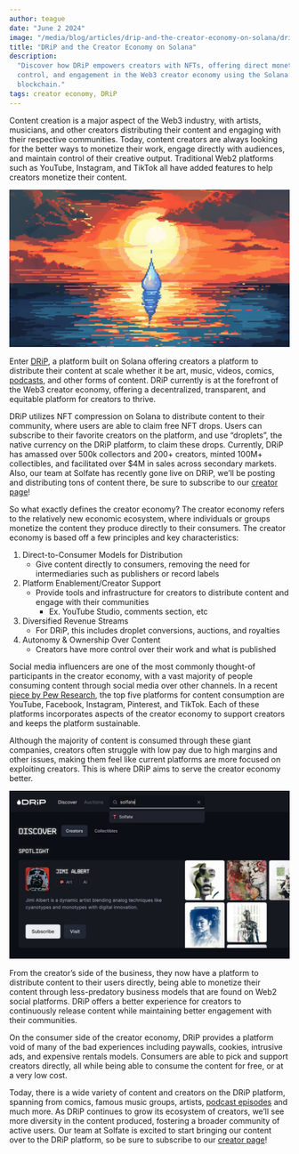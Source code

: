 ```yaml
---
author: teague
date: "June 2 2024"
image: "/media/blog/articles/drip-and-the-creator-economy-on-solana/drip-and-the-creator-economy-on-solana.jpg"
title: "DRiP and the Creator Economy on Solana"
description:
  "Discover how DRiP empowers creators with NFTs, offering direct monetization,
  control, and engagement in the Web3 creator economy using the Solana
  blockchain."
tags: creator economy, DRiP
---
```


Content creation is a major aspect of the Web3 industry, with artists,
musicians, and other creators distributing their content and engaging with their
respective communities. Today, content creators are always looking for the
better ways to monetize their work, engage directly with audiences, and maintain
control of their creative output. Traditional Web2 platforms such as YouTube,
Instagram, and TikTok all have added features to help creators monetize their
content.

![DRiP and the Creator Economy on Solana](/public/media/blog/articles/drip-and-the-creator-economy-on-solana/drip-and-the-creator-economy-on-solana.jpg)

Enter [DRiP](http://drip.haus), a platform built on Solana offering creators a
platform to distribute their content at scale whether it be art, music, videos,
comics, [podcasts](/podcast), and other forms of content. DRiP currently is at
the forefront of the Web3 creator economy, offering a decentralized,
transparent, and equitable platform for creators to thrive.

DRiP utilizes NFT compression on Solana to distribute content to their
community, where users are able to claim free NFT drops. Users can subscribe to
their favorite creators on the platform, and use “droplets”, the native currency
on the DRiP platform, to claim these drops. Currently, DRiP has amassed over
500k collectors and 200+ creators, minted 100M+ collectibles, and facilitated
over $4M in sales across secondary markets. Also, our team at Solfate has
recently gone live on DRiP, we’ll be posting and distributing tons of content
there, be sure to subscribe to our [creator page](https://drip.haus/solfate)!

So what exactly defines the creator economy? The creator economy refers to the
relatively new economic ecosystem, where individuals or groups monetize the
content they produce directly to their consumers. The creator economy is based
off a few principles and key characteristics:

1. Direct-to-Consumer Models for Distribution
   - Give content directly to consumers, removing the need for intermediaries
     such as publishers or record labels
2. Platform Enablement/Creator Support
   - Provide tools and infrastructure for creators to distribute content and
     engage with their communities
     - Ex. YouTube Studio, comments section, etc
3. Diversified Revenue Streams
   - For DRiP, this includes droplet conversions, auctions, and royalties
4. Autonomy & Ownership Over Content
   - Creators have more control over their work and what is published

Social media influencers are one of the most commonly thought-of participants in
the creator economy, with a vast majority of people consuming content through
social media over other channels. In a recent
[piece by Pew Research](https://www.pewresearch.org/internet/fact-sheet/social-media/),
the top five platforms for content consumption are YouTube, Facebook, Instagram,
Pinterest, and TikTok. Each of these platforms incorporates aspects of the
creator economy to support creators and keeps the platform sustainable.

Although the majority of content is consumed through these giant companies,
creators often struggle with low pay due to high margins and other issues,
making them feel like current platforms are more focused on exploiting creators.
This is where DRiP aims to serve the creator economy better.

![Screenshot from the DRiP platform](/public/media/blog/articles/drip-and-the-creator-economy-on-solana/drip-platform-screenshot.jpg)

From the creator’s side of the business, they now have a platform to distribute
content to their users directly, being able to monetize their content through
less-predatory business models that are found on Web2 social platforms. DRiP
offers a better experience for creators to continuously release content while
maintaining better engagement with their communities.

On the consumer side of the creator economy, DRiP provides a platform void of
many of the bad experiences including paywalls, cookies, intrusive ads, and
expensive rentals models. Consumers are able to pick and support creators
directly, all while being able to consume the content for free, or at a very low
cost.

Today, there is a wide variety of content and creators on the DRiP platform,
spanning from comics, famous music groups, artists, [podcast episodes](/podcast)
and much more. As DRiP continues to grow its ecosystem of creators, we’ll see
more diversity in the content produced, fostering a broader community of active
users. Our team at Solfate is excited to start bringing our content over to the
DRiP platform, so be sure to subscribe to our
[creator page](https://drip.haus/solfate)!
